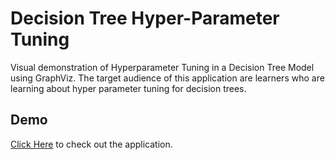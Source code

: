 # Decision Tree Hyper-Parameter Tuning 
Visual demonstration of Hyperparameter Tuning in a Decision Tree Model using GraphViz. The target audience of this application are learners who are learning about hyper parameter tuning for decision trees.

## Demo
[Click Here](https://decision-tree-hyppara-tuning.herokuapp.com/) to check out the application.
